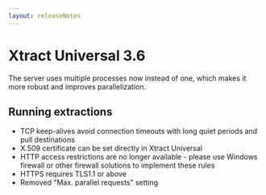 ```yaml
---
layout: releaseNotes
---
```


# Xtract Universal 3.6

The server uses multiple processes now instead of one, which makes it more robust and improves parallelization.

## Running extractions

* TCP keep-alives avoid connection timeouts with long quiet periods and pull destinations
* X.509 certificate can be set directly in Xtract Universal
* HTTP access restrictions are no longer available - please use Windows firewall or other firewall solutions to implement these rules
* HTTPS requires TLS1.1 or above 
* Removed "Max. parallel requests" setting